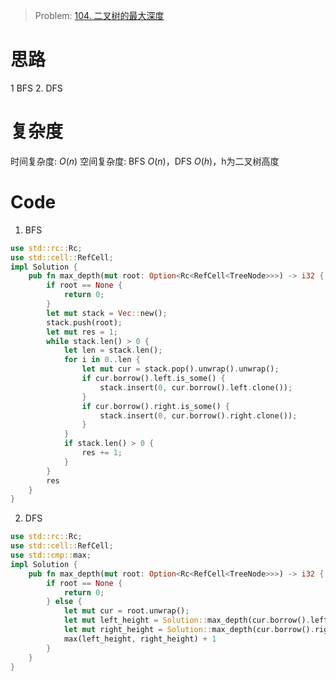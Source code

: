 
> Problem: [104. 二叉树的最大深度](https://leetcode.cn/problems/maximum-depth-of-binary-tree/description/)

# 思路

1  BFS
2. DFS

# 复杂度

时间复杂度: $O(n)$
空间复杂度: BFS $O(n)$，DFS $O(h)$，h为二叉树高度

# Code

1. BFS

```Rust []
use std::rc::Rc;
use std::cell::RefCell;
impl Solution {
    pub fn max_depth(mut root: Option<Rc<RefCell<TreeNode>>>) -> i32 {
        if root == None {
            return 0;
        }
        let mut stack = Vec::new();
        stack.push(root);
        let mut res = 1;
        while stack.len() > 0 {
            let len = stack.len();
            for i in 0..len {
                let mut cur = stack.pop().unwrap().unwrap();
                if cur.borrow().left.is_some() {
                    stack.insert(0, cur.borrow().left.clone());
                }
                if cur.borrow().right.is_some() {
                    stack.insert(0, cur.borrow().right.clone());
                }
            }
            if stack.len() > 0 {
                res += 1;
            }
        }
        res
    }
}
```
  
2. DFS

```Rust []
use std::rc::Rc;
use std::cell::RefCell;
use std::cmp::max;
impl Solution {
    pub fn max_depth(mut root: Option<Rc<RefCell<TreeNode>>>) -> i32 {
        if root == None {
            return 0;
        } else {
            let mut cur = root.unwrap();
            let mut left_height = Solution::max_depth(cur.borrow().left.clone());
            let mut right_height = Solution::max_depth(cur.borrow().right.clone());
            max(left_height, right_height) + 1
        }
    }
}
```